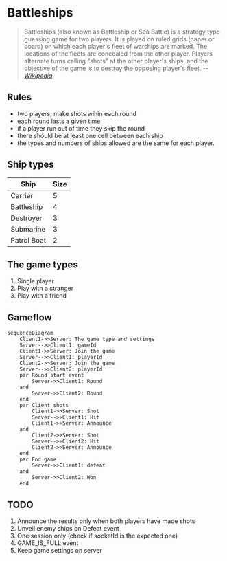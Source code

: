 # Battleships

> Battleships (also known as Battleship or Sea Battle) is a strategy type guessing game for two players. It is played on ruled grids (paper or board) on which each player's fleet of warships are marked. The locations of the fleets are concealed from the other player. Players alternate turns calling "shots" at the other player's ships, and the objective of the game is to destroy the opposing player's fleet.
> --  <cite>[Wikipedia](https://en.wikipedia.org/wiki/Battleship_(game))</cite>

## Rules

* two players; make shots wihin each round
* each round lasts a given time
* if a player run out of time they skip the round
* there should be at least one cell between each ship
* the types and numbers of ships allowed are the same for each player.

[//]: # (is there "first" and "last"? if both lost their fleet last round, who wins? Draw?)

## Ship types

| Ship | Size |
| -------- | ------- |
| Carrier | 5 |
| Battleship | 4 |
| Destroyer | 3 |
| Submarine | 3 |
| Patrol Boat | 2 |

[//]: # (do we need mine? the lucky may unveil 8 cells at once)
[//]: # (why Destroyer and Submarine simultaneously?)

## The game types

1. Single player
2. Play with a stranger
3. Play with a friend

## Gameflow

```mermaid
sequenceDiagram
    Client1->>Server: The game type and settings
    Server-->>Client1: gameId
    Client1->>Server: Join the game
    Server-->>Client1: playerId
    Client2->>Server: Join the game
    Server-->>Client2: playerId
    par Round start event
        Server->>Client1: Round
    and
        Server->>Client2: Round
    end
    par Client shots
        Client1->>Server: Shot
        Server-->>Client1: Hit
        Client1->>Server: Announce
    and
        Client2->>Server: Shot
        Server-->>Client2: Hit
        Client2->>Server: Announce
    end
    par End game
        Server->>Client1: defeat
    and
        Server->>Client2: Won
    end
```

## TODO
1. Announce the results only when both players have made shots
2. Unveil enemy ships on Defeat event
3. One session only (check if socketId is the expected one)
4. GAME_IS_FULL event
5. Keep game settings on server